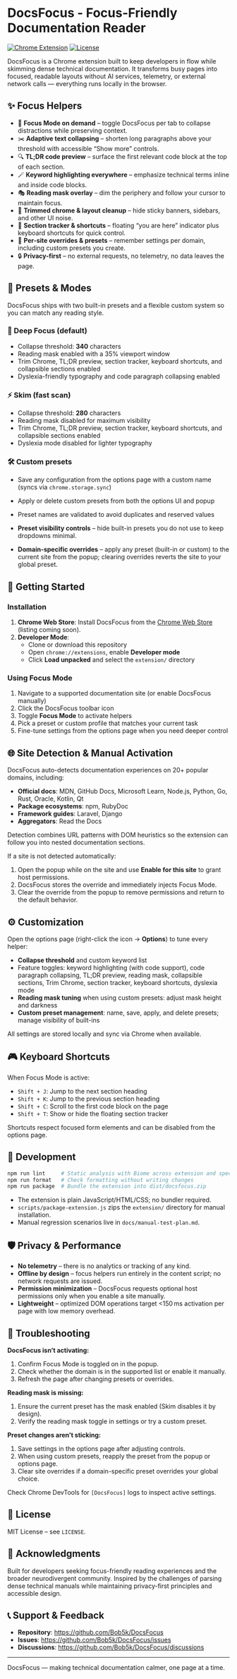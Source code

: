 # DocsFocus - Focus-Friendly Documentation Reader

[![Chrome Extension](https://img.shields.io/badge/Chrome-Extension-green?logo=google-chrome)](https://github.com/Bob5k/DocsFocus)
[![License](https://img.shields.io/badge/License-MIT-blue.svg)](LICENSE)

DocsFocus is a Chrome extension built to keep developers in flow while skimming dense technical documentation. It transforms busy pages into focused, readable layouts without AI services, telemetry, or external network calls — everything runs locally in the browser.

## ✨ Focus Helpers

- 🎯 **Focus Mode on demand** – toggle DocsFocus per tab to collapse distractions while preserving context.
- ✂️ **Adaptive text collapsing** – shorten long paragraphs above your threshold with accessible “Show more” controls.
- 🔍 **TL;DR code preview** – surface the first relevant code block at the top of each section.
- 🪄 **Keyword highlighting everywhere** – emphasize technical terms inline and inside code blocks.
- 🎭 **Reading mask overlay** – dim the periphery and follow your cursor to maintain focus.
- 🧼 **Trimmed chrome & layout cleanup** – hide sticky banners, sidebars, and other UI noise.
- 🧭 **Section tracker & shortcuts** – floating “you are here” indicator plus keyboard shortcuts for quick control.
- 🧩 **Per-site overrides & presets** – remember settings per domain, including custom presets you create.
- 🔒 **Privacy-first** – no external requests, no telemetry, no data leaves the page.

## 🎯 Presets & Modes

DocsFocus ships with two built-in presets and a flexible custom system so you can match any reading style.

### 🧠 Deep Focus (default)

- Collapse threshold: **340** characters
- Reading mask enabled with a 35% viewport window
- Trim Chrome, TL;DR preview, section tracker, keyboard shortcuts, and collapsible sections enabled
- Dyslexia-friendly typography and code paragraph collapsing enabled

### ⚡ Skim (fast scan)

- Collapse threshold: **280** characters
- Reading mask disabled for maximum visibility
- Trim Chrome, TL;DR preview, section tracker, keyboard shortcuts, and collapsible sections enabled
- Dyslexia mode disabled for lighter typography

### 🛠️ Custom presets

- Save any configuration from the options page with a custom name (syncs via `chrome.storage.sync`)
- Apply or delete custom presets from both the options UI and popup
- Preset names are validated to avoid duplicates and reserved values

- **Preset visibility controls** – hide built-in presets you do not use to keep dropdowns minimal.
- **Domain-specific overrides** – apply any preset (built-in or custom) to the current site from the popup; clearing overrides reverts the site to your global preset.

## 🚀 Getting Started

### Installation

1. **Chrome Web Store**: Install DocsFocus from the [Chrome Web Store](https://chrome.google.com/webstore) (listing coming soon).
2. **Developer Mode**:
   - Clone or download this repository
   - Open `chrome://extensions`, enable **Developer mode**
   - Click **Load unpacked** and select the `extension/` directory

### Using Focus Mode

1. Navigate to a supported documentation site (or enable DocsFocus manually)
2. Click the DocsFocus toolbar icon
3. Toggle **Focus Mode** to activate helpers
4. Pick a preset or custom profile that matches your current task
5. Fine-tune settings from the options page when you need deeper control

## 🌐 Site Detection & Manual Activation

DocsFocus auto-detects documentation experiences on 20+ popular domains, including:

- **Official docs**: MDN, GitHub Docs, Microsoft Learn, Node.js, Python, Go, Rust, Oracle, Kotlin, Qt
- **Package ecosystems**: npm, RubyDoc
- **Framework guides**: Laravel, Django
- **Aggregators**: Read the Docs

Detection combines URL patterns with DOM heuristics so the extension can follow you into nested documentation sections.

If a site is not detected automatically:

1. Open the popup while on the site and use **Enable for this site** to grant host permissions.
2. DocsFocus stores the override and immediately injects Focus Mode.
3. Clear the override from the popup to remove permissions and return to the default behavior.

## ⚙️ Customization

Open the options page (right-click the icon → **Options**) to tune every helper:

- **Collapse threshold** and custom keyword list
- Feature toggles: keyword highlighting (with code support), code paragraph collapsing, TL;DR preview, reading mask, collapsible sections, Trim Chrome, section tracker, keyboard shortcuts, dyslexia mode
- **Reading mask tuning** when using custom presets: adjust mask height and darkness
- **Custom preset management**: name, save, apply, and delete presets; manage visibility of built-ins

All settings are stored locally and sync via Chrome when available.

## 🎮 Keyboard Shortcuts

When Focus Mode is active:

- `Shift + J`: Jump to the next section heading
- `Shift + K`: Jump to the previous section heading
- `Shift + C`: Scroll to the first code block on the page
- `Shift + T`: Show or hide the floating section tracker

Shortcuts respect focused form elements and can be disabled from the options page.

## 🔧 Development

```bash
npm run lint     # Static analysis with Biome across extension and specs
npm run format   # Check formatting without writing changes
npm run package  # Bundle the extension into dist/docsfocus.zip
```

- The extension is plain JavaScript/HTML/CSS; no bundler required.
- `scripts/package-extension.js` zips the `extension/` directory for manual installation.
- Manual regression scenarios live in `docs/manual-test-plan.md`.

## 🛡️ Privacy & Performance

- **No telemetry** – there is no analytics or tracking of any kind.
- **Offline by design** – focus helpers run entirely in the content script; no network requests are issued.
- **Permission minimization** – DocsFocus requests optional host permissions only when you enable a site manually.
- **Lightweight** – optimized DOM operations target <150 ms activation per page with low memory overhead.

## 🐛 Troubleshooting

**DocsFocus isn’t activating:**

1. Confirm Focus Mode is toggled on in the popup.
2. Check whether the domain is in the supported list or enable it manually.
3. Refresh the page after changing presets or overrides.

**Reading mask is missing:**

1. Ensure the current preset has the mask enabled (Skim disables it by design).
2. Verify the reading mask toggle in settings or try a custom preset.

**Preset changes aren’t sticking:**

1. Save settings in the options page after adjusting controls.
2. When using custom presets, reapply the preset from the popup or options page.
3. Clear site overrides if a domain-specific preset overrides your global choice.

Check Chrome DevTools for `[DocsFocus]` logs to inspect active settings.

## 📄 License

MIT License – see `LICENSE`.

## 🙏 Acknowledgments

Built for developers seeking focus-friendly reading experiences and the broader neurodivergent community. Inspired by the challenges of parsing dense technical manuals while maintaining privacy-first principles and accessible design.

## 📞 Support & Feedback

- **Repository**: <https://github.com/Bob5k/DocsFocus>
- **Issues**: <https://github.com/Bob5k/DocsFocus/issues>
- **Discussions**: <https://github.com/Bob5k/DocsFocus/discussions>

---

DocsFocus — making technical documentation calmer, one page at a time.
